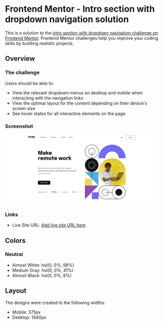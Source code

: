 # Frontend Mentor - Intro section with dropdown navigation solution

This is a solution to the [Intro section with dropdown navigation challenge on Frontend Mentor](https://www.frontendmentor.io/challenges/intro-section-with-dropdown-navigation-ryaPetHE5). Frontend Mentor challenges help you improve your coding skills by building realistic projects.

## Overview

### The challenge

Users should be able to:

- View the relevant dropdown menus on desktop and mobile when interacting with the navigation links
- View the optimal layout for the content depending on their device's screen size
- See hover states for all interactive elements on the page

### Screenshot

![](./images/intro-section-with-dropdown-navigation-main.png)

### Links

- Live Site URL: [Add live site URL here](https://your-live-site-url.com)
## Colors

### Neutral

- Almost White: hsl(0, 0%, 98%)
- Medium Gray: hsl(0, 0%, 41%)
- Almost-Black: hsl(0, 0%, 8%)
## Layout

The designs were created to the following widths:

- Mobile: 375px
- Desktop: 1440px
